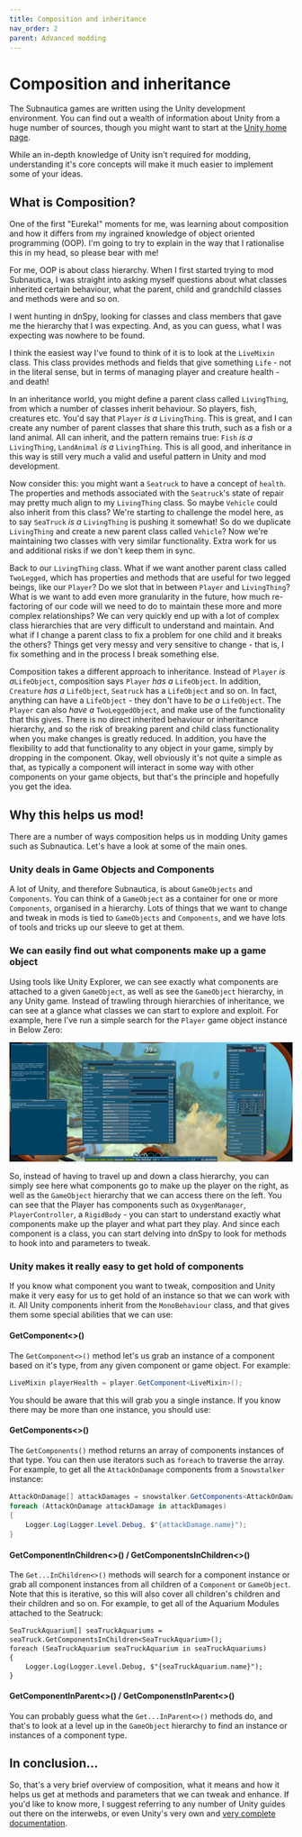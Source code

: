 ```yaml
---
title: Composition and inheritance
nav_order: 2
parent: Advanced modding
---
```


# Composition and inheritance

The Subnautica games are written using the Unity development environment. You can find out a wealth of information about Unity from a huge number of sources, though you might want to start at the [Unity home page](https://unity.com/).

While an in-depth knowledge of Unity isn't required for modding, understanding it's core concepts will make it much easier to implement some of your ideas.

## What is Composition?

One of the first "Eureka!" moments for me, was learning about composition and how it differs from my ingrained knowledge of object oriented programming (OOP). I'm going to try to explain in the way that I rationalise this in my head, so please bear with me!

For me, OOP is about class hierarchy. When I first started trying to mod Subnautica, I was straight into asking myself questions about what classes inherited certain behaviour, what the parent, child and grandchild classes and methods were and so on.

I went hunting in dnSpy, looking for classes and class members that gave me the hierarchy that I was expecting. And, as you can guess, what I was expecting was nowhere to be found.

I think the easiest way I've found to think of it is to look at the `LiveMixin` class. This class provides methods and fields that give something `Life` - not in the literal sense, but in terms of managing player and creature health - and death!

In an inheritance world, you might define a parent class called `LivingThing`, from which a number of classes inherit behaviour. So players, fish, creatures etc. You'd say that `Player` *is a*  `LivingThing`. This is great, and I can create any number of parent classes that share this truth, such as a fish or a land animal. All can inherit, and the pattern remains true: `Fish` *is a* `LivingThing`, `LandAnimal` *is a* `LivingThing`. This is all good, and inheritance in this way is still very much a valid and useful pattern in Unity and mod development.

Now consider this: you might want a `Seatruck` to have a concept of `health`. The properties and methods associated with the `Seatruck`'s state of repair may pretty much align to my `LivingThing` class. So maybe `Vehicle` could also inherit from this class? We're starting to challenge the model here, as to say `SeaTruck` *is a* `LivingThing` is pushing it somewhat! So do we duplicate `LivingThing` and create a new parent class called `Vehicle`? Now we're maintaining two classes with very similar functionality. Extra work for us and additional risks if we don't keep them in sync.

Back to our `LivingThing` class. What if we want another parent class called `TwoLegged`, which has properties and methods that are useful for two legged beings, like our `Player`? Do we slot that in between `Player` and `LivingThing`? What is we want to add even more granularity in the future, how much re-factoring of our code will we need to do to maintain these more and more complex relationships? We can very quickly end up with a lot of complex class hierarchies that are very difficult to understand and maintain. And what if I change a parent class to fix a problem for one child and it breaks the others? Things get very messy and very sensitive to change - that is, I fix something and in the process I break something else.

Composition takes a different approach to inheritance. Instead of `Player` *is a*`LifeObject`, composition says `Player` *has a* `LifeObject`. In addition, `Creature` *has a* `LifeObject`, `Seatruck` has a `LifeObject` and so on. In fact, anything can have a `LifeObject` - they don't have to *be a* `LifeObject`. The `Player` can also *have a* `TwoLeggedObject`, and make use of the functionality that this gives. There is no direct inherited behaviour or inheritance hierarchy, and so the risk of breaking parent and child class functionality when you make changes is greatly reduced. In addition, you have the flexibility to add that functionality to any object in your game, simply by dropping in the component. Okay, well obviously it's not quite a simple as that, as typically a component will interact in some way with other components on your game objects, but that's the principle and hopefully you get the idea.

## Why this helps us mod!

There are a number of ways composition helps us in modding Unity games such as Subnautica. Let's have a look at some of the main ones.

### Unity deals in Game Objects and Components

A lot of Unity, and therefore Subnautica, is about `GameObjects` and `Components`. You can think of a `GameObject` as a container for one or more `Components`, organised in a hierarchy. Lots of things that we want to change and tweak in mods is tied to `GameObjects` and `Components`, and we have lots of tools and tricks up our sleeve to get at them.

### We can easily find out what components make up a game object

Using tools like Unity Explorer, we can see exactly what components are attached to a given `GameObject`, as well as see the `GameObject` hierarchy, in any Unity game. Instead of trawling through hierarchies of inheritance, we can see at a glance what classes we can start to explore and exploit. For example, here I've run a simple search for the `Player` game object instance in Below Zero:

![](.\media\runtimeeditorplayer.png)

So, instead of having to travel up and down a class hierarchy, you can simply see here what components go to make up the player on the right, as well as the `GameObject` hierarchy that we can access there on the left. You can see that the Player has components such as `OxygenManager`, `PlayerController`, a `RigidBody` - you can start to understand exactly what components make up the player and what part they play. And since each component is a class, you can start delving into dnSpy to look for methods to hook into and parameters to tweak.

### Unity makes it really easy to get hold of components

If you know what component you want to tweak, composition and Unity make it very easy for us to get hold of an instance so that we can work with it. All Unity components inherit from the `MonoBehaviour` class, and that gives them some special abilities that we can use:

#### GetComponent<>()

The `GetComponent<>()` method let's us grab an instance of a component based on it's type, from any given component or game object. For example:

```c#
LiveMixin playerHealth = player.GetComponent<LiveMixin>();
```

You should be aware that this will grab you a single instance. If you know there may be more than one instance, you should use:

#### GetComponents<>()

The `GetComponents()` method returns an array of components instances of that type. You can then use iterators such as `foreach` to traverse the array. For example, to get all the `AttackOnDamage` components from a `Snowstalker` instance:

```c#
AttackOnDamage[] attackDamages = snowstalker.GetComponents<AttackOnDamage>();
foreach (AttackOnDamage attackDamage in attackDamages)
{
	Logger.Log(Logger.Level.Debug, $"{attackDamage.name}");
}
```

#### GetComponentInChildren<>() / GetComponentsInChildren<>()

The `Get...InChildren<>()` methods will search for a component instance or grab all component instances from all children of a `Component` or `GameObject`. Note that this is iterative, so this will also cover all children's children and their children and so on. For example, to get all of the Aquarium Modules attached to the Seatruck:

```
SeaTruckAquarium[] seaTruckAquariums = seaTruck.GetComponentsInChildren<SeaTruckAquarium>();
foreach (SeaTruckAquarium seaTruckAquarium in seaTruckAquariums)
{
    Logger.Log(Logger.Level.Debug, $"{seaTruckAquarium.name}");
}
```

#### GetComponentInParent<>() / GetComponenstInParent<>()

You can probably guess what the `Get...InParent<>()` methods do, and that's to look at a level up in the `GameObject` hierarchy to find an instance or instances of a component type.

## In conclusion...

So, that's a very brief overview of composition, what it means and how it helps us get at methods and parameters that we can tweak and enhance. If you'd like to know more, I suggest referring to any number of Unity guides out there on the interwebs, or even Unity's very own and [very complete documentation](https://docs.unity3d.com/ScriptReference/Component.html).
